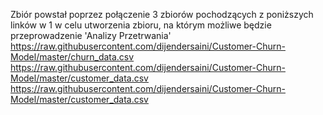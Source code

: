 Zbiór powstał poprzez połączenie 3 zbiorów pochodzących z poniższych linków w 1 w celu utworzenia zbioru, na którym możliwe będzie przeprowadzenie 'Analizy Przetrwania'
https://raw.githubusercontent.com/dijendersaini/Customer-Churn-Model/master/churn_data.csv
https://raw.githubusercontent.com/dijendersaini/Customer-Churn-Model/master/customer_data.csv
https://raw.githubusercontent.com/dijendersaini/Customer-Churn-Model/master/customer_data.csv
